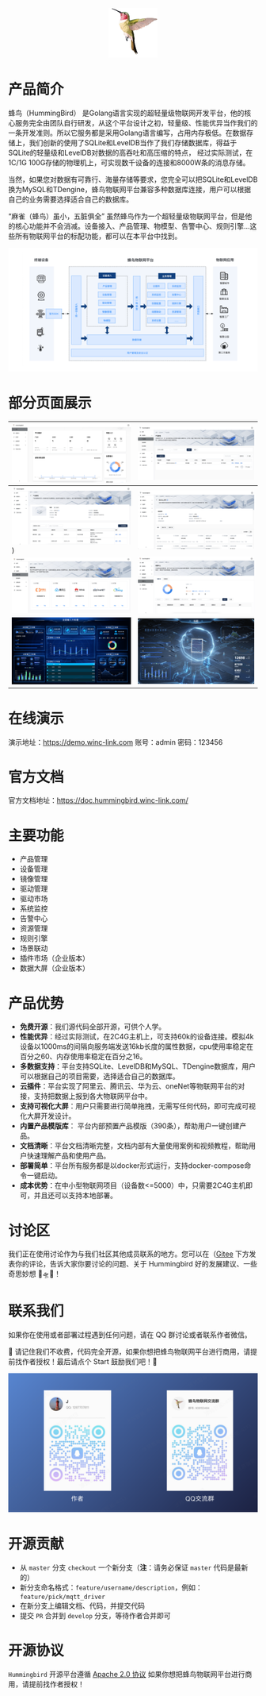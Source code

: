 <p align="center">
	<img src="manifest/image/logo.png" width="100">
<br>

</p>

# 产品简介

蜂鸟（HummingBird） 是Golang语言实现的超轻量级物联网开发平台，他的核心服务完全由团队自行研发，从这个平台设计之初，轻量级、性能优异当作我们的一条开发准则。所以它服务都是采用Golang语言编写，占用内存极低。在数据存储上，我们创新的使用了SQLite和LevelDB当作了我们存储数据库，得益于SQLite的轻量级和LevelDB对数据的高吞吐和高压缩的特点， 经过实际测试，在1C/1G 100G存储的物理机上，可实现数千设备的连接和8000W条的消息存储。

当然，如果您对数据有可靠行、海量存储等要求，您完全可以把SQLite和LevelDB换为MySQL和TDengine，蜂鸟物联网平台兼容多种数据库连接，用户可以根据自己的业务需要选择适合自己的数据库。

“麻雀（蜂鸟）虽小，五脏俱全” 虽然蜂鸟作为一个超轻量级物联网平台，但是他的核心功能并不会消减。设备接入、产品管理、物模型、告警中心、规则引擎...这些所有物联网平台的标配功能，都可以在本平台中找到。



![](manifest/image/architecture.png)



# 部分页面展示

| ![](manifest/image/1.png)                                               | ![](manifest/image/2.png)                                                   |
|:------------------------------------------------------------------------|:----------------------------------------------------------------------------|
| ![](manifest/image/3.png))                                              | ![](manifest/image/4.png)                                                   |
| ![](manifest/image/5.png)                                               | ![](manifest/image/6.png)                                                   |
| ![](manifest/image/7.png)                                               | ![](manifest/image/8.png)                                                   |

# 在线演示

演示地址：https://demo.winc-link.com
账号：admin
密码：123456

# 官方文档

官方文档地址：https://doc.hummingbird.winc-link.com/

# 主要功能

- 产品管理
- 设备管理
- 镜像管理
- 驱动管理
- 驱动市场
- 系统监控
- 告警中心
- 资源管理
- 规则引擎
- 场景联动
- 插件市场（企业版本）
- 数据大屏（企业版本）

# 产品优势

- **免费开源**：我们源代码全部开源，可供个人学。
- **性能优异**：经过实际测试，在2C4G主机上，可支持60k的设备连接。模拟4k设备以1000ms的间隔向服务端发送16kb长度的属性数据，cpu使用率稳定在百分之60、内存使用率稳定在百分之16。
- **多数据支持**：平台支持SQLite、LevelDB和MySQL、TDengine数据库，用户可以根据自己的项目需要，选择适合自己的数据库。
- **云插件**：平台实现了阿里云、腾讯云、华为云、oneNet等物联网平台的对接，支持把数据上报到各大物联网平台中。
- **支持可视化大屏**：用户只需要进行简单拖拽，无需写任何代码，即可完成可视化大屏开发设计。
- **内置产品模版库**： 平台内部预置产品模版（390条），帮助用户一键创建产品。
- **文档清晰**：平台文档清晰完整，文档内部有大量使用案例和视频教程，帮助用户快速理解产品和使用产品。
- **部署简单**：平台所有服务都是以docker形式运行，支持docker-compose命令一键启动。
- **成本优势**：在中小型物联网项目（设备数<=5000）中，只需要2C4G主机即可，并且还可以支持本地部署。

#  讨论区

我们正在使用讨论作为与我们社区其他成员联系的地方。您可以在（[Gitee](https://gitee.com/winc-link/hummingbird/issues/I7WC1A)
下方发表你的评论，告诉大家你要讨论的问题、关于 Hummingbird 好的发展建议、一些奇思妙想 🚀🛸🚤！

#  联系我们

如果你在使用或者部署过程遇到任何问题，请在 QQ 群讨论或者联系作者微信。

🌟 请记住我们不收费，代码完全开源，如果你想把蜂鸟物联网平台进行商用，请提前找作者授权！最后请点个 Start 鼓励我们吧！🌟

<p align="center">
	<img src="manifest/image/jietu.png" width="600">
<br>


# 开源贡献

-   从 `master` 分支 `checkout` 一个新分支（**注**：请务必保证 `master` 代码是最新的）
-   新分支命名格式：`feature/username/description`，例如：`feature/pick/mqtt_driver`
-   在新分支上编辑文档、代码，并提交代码
-   提交 `PR` 合并到 `develop` 分支，等待作者合并即可

# 开源协议

`Hummingbird` 开源平台遵循 [Apache 2.0 协议](https://www.apache.org/licenses/LICENSE-2.0.html) 如果你想把蜂鸟物联网平台进行商用，请提前找作者授权！